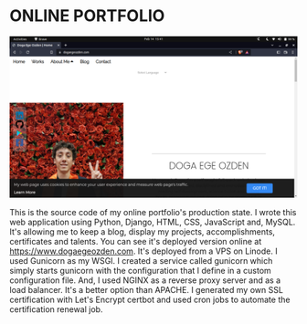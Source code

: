 # ONLINE PORTFOLIO

![OnlinePortfolio](https://raw.githubusercontent.com/dogaegeozden/online_portfolio/master/github_images/web_page_main_pic.png)

This is the source code of my online portfolio's production state. I wrote this web application using Python, Django, HTML, CSS, JavaScript and, MySQL. It's allowing me to keep a blog, display my projects, accomplishments, certificates and talents. You can see it's deployed version online at https://www.dogaegeozden.com. It's deployed from a VPS on Linode. I used Gunicorn as my WSGI. I created a service called gunicorn which simply starts gunicorn with the configuration that I define in a custom configuration file. And, I used NGINX as a reverse proxy server and as a load balancer. It's a better option than APACHE. I generated my own SSL certification with Let's Encrypt certbot and used cron jobs to automate the certification renewal job.